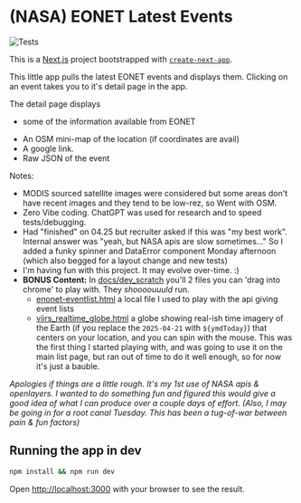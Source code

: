 # (NASA) EONET Latest Events

![Tests](https://github.com/relativityboy/eonet_latest_events/actions/workflows/ci.yml/badge.svg)

This is a [Next.js](https://nextjs.org) project bootstrapped with [`create-next-app`](https://nextjs.org/docs/app/api-reference/cli/create-next-app).

This little app pulls the latest EONET events and displays them.
Clicking on an event takes you to it's detail page in the app.

The detail page displays 
* some of the information available from EONET
+ An OSM mini-map of the location (if coordinates are avail)
+ A google link.
+ Raw JSON of the event

Notes: 
* MODIS sourced satellite images were considered but some areas don't have recent 
images and they tend to be low-rez, so Went with OSM.
* Zero Vibe coding. ChatGPT was used for research and to speed tests/debugging.
* Had "finished" on 04.25 but recruiter asked if this was "my best work". Internal answer was "yeah, but NASA apis are slow sometimes..."
  So I added a funky spinner and DataError component Monday afternoon (which also begged for a layout change and new tests)
* I'm having fun with this project. It may evolve over-time. :)
* **BONUS Content:** In [docs/dev_scratch](./docs/dev_scratch) you'll 2 files you can 'drag into chrome' to play with. They _shoooouuuld_ run.
  *  [enonet-eventlist.html](./docs/dev_scratch/enonet-eventlist.html) a local file I used to play with the api giving event lists
  *  [viirs_realtime_globe.html](./docs/dev_scratch/viirs_realtime_globe.html) a globe showing real-ish time imagery of the Earth
     (if you replace the `2025-04-21` with `${ymdToday}`) that centers on your location, and you can spin with the mouse. This was the first thing I started playing with,
    and was going to use it on the main list page, but ran out of time to do it well enough, so for now it's
    just a bauble.

_Apologies if things are a little rough. It's my 1st use of NASA apis & openlayers.
I wanted to do something fun and figured this would give a good idea of what I can produce over a couple days of effort.
(Also, I may be going in for a root canal Tuesday. This has been a tug-of-war between pain & fun factors)_



## Running the app in dev 

```bash
npm install && npm run dev
```

Open [http://localhost:3000](http://localhost:3000) with your browser to see the result.

